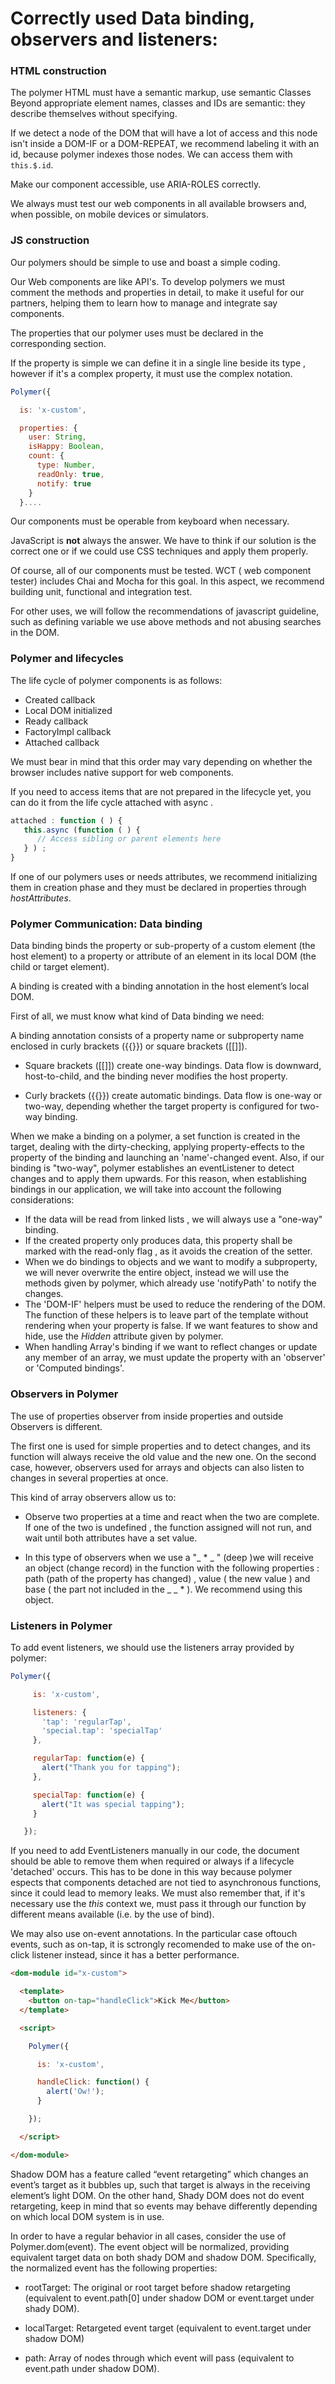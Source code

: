 # Correctly used Data binding, observers and listeners:


### HTML construction

The polymer HTML must have a semantic markup, use semantic Classes  Beyond appropriate element names, classes and IDs are semantic: they describe themselves without specifying.

If we detect a node of the DOM that will have a lot of access and this node isn't inside a DOM-IF or a DOM-REPEAT, we recommend labeling it with an id, because polymer indexes those nodes. We can access them with ```this.$.id```.

Make our component accessible, use ARIA-ROLES correctly.

We always must test our web components in all available browsers and, when possible, on mobile devices or simulators.

### JS construction

Our polymers should be simple to use and boast a simple coding.

Our Web components are like API's. To develop polymers we must comment the methods and properties in detail, to make it useful for our partners, helping them to learn how to manage and integrate say components.

The properties that our polymer uses must be declared in the corresponding section.

If the property is simple we can define it in a single line beside its type , however if it's a complex property, it must use the complex notation.

```javascript
Polymer({

  is: 'x-custom',

  properties: {
    user: String,
    isHappy: Boolean,
    count: {
      type: Number,
      readOnly: true,
      notify: true
    }
  }....

```

Our components must be operable from keyboard when necessary.

JavaScript is **not** always the answer. We have to think if our solution is the correct one or if we could use CSS techniques and apply them properly.

Of course, all of our components must be tested. WCT ( web component tester) includes Chai and Mocha for this goal. In this aspect, 
we recommend building unit, functional and integration test.

For other uses, we will follow the recommendations of javascript guideline, such as defining variable we use above methods and not abusing searches in the DOM.

### Polymer and lifecycles

The life cycle of polymer components is as follows:

* Created callback
* Local DOM initialized
* Ready callback
* FactoryImpl callback
* Attached callback

We must bear in mind that this order may vary depending on whether the browser includes native support for web components.

If you need to access items that are not prepared in the lifecycle yet, you can do it from the life cycle attached with async .

```javascript
attached : function ( ) {
   this.async (function ( ) {
      // Access sibling or parent elements here
   } ) ;
}
```

If one of our polymers uses or needs attributes, we recommend initializing them in creation phase and they must be declared in properties through *hostAttributes*.

### Polymer Communication: Data binding

Data binding binds the property or sub-property of a custom element (the host element) to a property or attribute of an element in its local DOM (the child or target element).

A binding is created with a binding annotation in the host element’s local DOM.

First of all, we must know what kind of Data binding we need:

A binding annotation consists of a property name or subproperty name enclosed in curly brackets ({{}}) or square brackets ([[]]).

* Square brackets ([[]]) create one-way bindings. Data flow is downward, host-to-child, and the binding never modifies the host property.

* Curly brackets ({{}}) create automatic bindings. Data flow is one-way or two-way, depending whether the target property is configured for two-way binding.

When we make a binding on a polymer, a set function is created in the target, dealing with the dirty-checking, applying property-effects to the property of the binding and launching an 'name'-changed event. Also, if our binding is "two-way", polymer establishes an eventListener to detect changes and to apply them upwards. For this reason, when establishing bindings in our application, we will take into account the following considerations:

* If the data will be read from linked lists , we will always use a "one-way" binding.
* If the created property only produces data, this property shall be marked with the read-only flag , as it avoids the creation of the setter.
* When we do bindings to objects and we want to modify a subproperty, we will never overwrite the entire object, instead we will use the methods given by polymer, which already use 'notifyPath' to notify the changes.
* The 'DOM-IF' helpers must be used to reduce the rendering of the DOM. The function of these helpers is to leave part of the template without rendering when your property is false. If we want features to show and hide, use the *Hidden* attribute given by polymer.
* When handling Array's binding if we want to reflect changes or update any member of an array, we must update the property with an 'observer' or 'Computed bindings'.


### Observers in Polymer

The use of properties observer from inside properties and outside Observers is different. 

The first one is used for simple properties and to detect changes, and its function will always receive the old value and the new one. On the second case, however, observers used for arrays and objects can also listen to changes in several properties at once.

This kind of array observers allow us to:

* Observe two properties at a time and react when the two are complete. If one of the two is undefined , the function assigned will not run, and wait until both attributes have a set value.

* In this type of observers when we use a "_ * _ " (deep )we will receive an object (change record) in the function with the following properties : path (path of the property has changed) , value ( the new value ) and base ( the part not included in the _ _ * ). We recommend using this object.

### Listeners in Polymer

To add event listeners, we should use the listeners array provided by polymer:

```javascript
Polymer({

     is: 'x-custom',

     listeners: {
       'tap': 'regularTap',
       'special.tap': 'specialTap'
     },

     regularTap: function(e) {
       alert("Thank you for tapping");
     },

     specialTap: function(e) {
       alert("It was special tapping");
     }

   });
```

If you need to add EventListeners manually in our code, the document should be able to remove them when required or always if a lifecycle 'detached' occurs. This has to be done in this way because polymer espects that components detached are not tied to asynchronous functions, since it could lead to memory leaks. We must also remember that, if it's necessary use the *this* context we, must pass it through our function by different means available (i.e. by the use of bind).

We may also use on-event annotations. In the particular case oftouch events, such as on-tap, it is sctrongly recomended to make use of the on-click listener instead, since it has a better performance.

```html
<dom-module id="x-custom">

  <template>
    <button on-tap="handleClick">Kick Me</button>
  </template>

  <script>

    Polymer({

      is: 'x-custom',

      handleClick: function() {
        alert('Ow!');
      }

    });

  </script>

</dom-module>
```


Shadow DOM has a feature called “event retargeting” which changes an event’s target as it bubbles up, such that target is always in the receiving element’s light DOM. On the other hand, Shady DOM does not do event retargeting, keep in mind that so events may behave differently depending on which local DOM system is in use.

In order to have a regular behavior in all cases, consider the use of Polymer.dom(event). The event object will be normalized, providing equivalent target data on both shady DOM and shadow DOM. Specifically, the normalized event has the following properties:

* rootTarget: The original or root target before shadow retargeting (equivalent to event.path[0] under shadow DOM or event.target under shady DOM).

* localTarget: Retargeted event target (equivalent to event.target under shadow DOM)

* path: Array of nodes through which event will pass (equivalent to event.path under shadow DOM).

